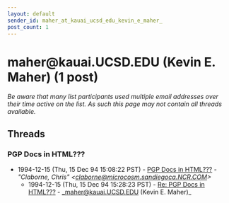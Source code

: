 ```yaml
---
layout: default
sender_id: maher_at_kauai_ucsd_edu_kevin_e_maher_
post_count: 1
---
```


# maher<span>@</span>kauai.UCSD.EDU (Kevin E. Maher) (1 post)

_Be aware that many list participants used multiple email addresses over their time active on the list. As such this page may not contain all threads available._

## Threads

### PGP Docs in HTML???
+ 1994-12-15 (Thu, 15 Dec 94 15:08:22 PST) - [PGP Docs in HTML???](/archive/1994/12/4a1ea57a2f1d3d89a031ead71582c7ef0126c36e307e34dcebc2c462a886e530) - _"Claborne, Chris" \<claborne@microcosm.sandiegoca.NCR.COM\>_
  + 1994-12-15 (Thu, 15 Dec 94 15:28:23 PST) - [Re: PGP Docs in HTML???](/archive/1994/12/aa4c36827a935f3fcb20db5c9c17e1b571b4d06ec1d3ada5436aa708bca6a2a0) - _maher@kauai.UCSD.EDU (Kevin E. Maher)_

